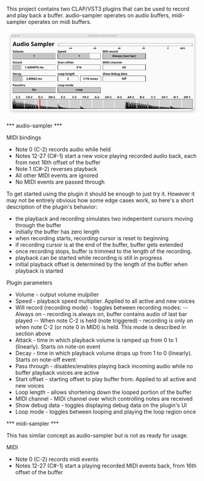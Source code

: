 This project contains two CLAP/VST3 plugins that can be used to record and play back a buffer.
audio-sampler operates on audio buffers, midi-sampler operates on midi buffers.


![image info](./docs/screenshot.png)

*** audio-sampler ***

MIDI bindings
- Note 0 (C-2) records audio while held
- Notes 12-27 (C#-1) start a new voice playing recorded audio back, each from next 16th offset of the buffer
- Note 1 (C#-2) reverses playback
- All other MIDI events are ignored
- No MIDI events are passed through

To get started using the plugin it should be enough to just try it.
However it may not be entirely obvious how some edge cases work, so here's a short description of the plugin's behavior:
- the playback and recording simulates two indepentent cursors moving through the buffer
- initially the buffer has zero length
- when recording starts, recording cursor is reset to beginning
- if recording cursor is at the end of the buffer, buffer gets extended
- once recording stops, buffer is trimmed to the length of the recording.
- playback can be started while recording is still in progress
- initial playback offset is determined by the length of the buffer when playback is started

Plugin parameters
- Volume - output volume mulpilier
- Speed - playback speed multiplier. Applied to all active and new voices
- Will record (recording mode) - toggles between recording modes:
-- Always on - recording is always on, buffer contains audio of last bar played
-- When note C-2 is held (note triggered) - recording is only on when note C-2 (or note 0 in MIDI) is held. This mode is described in section above 
- Attack - time in which playback volume is ramped up from 0 to 1 (linearly). Starts on note-on event
- Decay - time in which playback volume drops up from 1 to 0 (linearly). Starts on note-off event
- Pass through - disables/enables playing back incoming audio while no buffer playback voices are active
- Start offset - starting offset to play buffer from. Applied to all active and new voices
- Loop length - allows shortening down the looped portion of the buffer
- MIDI channel - MIDI channel over which controlling notes are received
- Show debug data - toggles displaying debug data on the plugin's UI
- Loop mode - toggles between looping and playing the loop region once

*** midi-sampler ***

This has similar concept as audio-sampler but is not as ready for usage.

MIDI
- Note 0 (C-2) records midi events
- Notes 12-27 (C#-1) start a playing recorded MIDI events back, from 16th offset of the buffer
